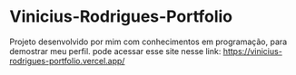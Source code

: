 # Vinicius-Rodrigues-Portfolio
Projeto desenvolvido por mim com conhecimentos em programação, para demostrar meu perfil.
pode acessar esse site nesse link: https://vinicius-rodrigues-portfolio.vercel.app/
